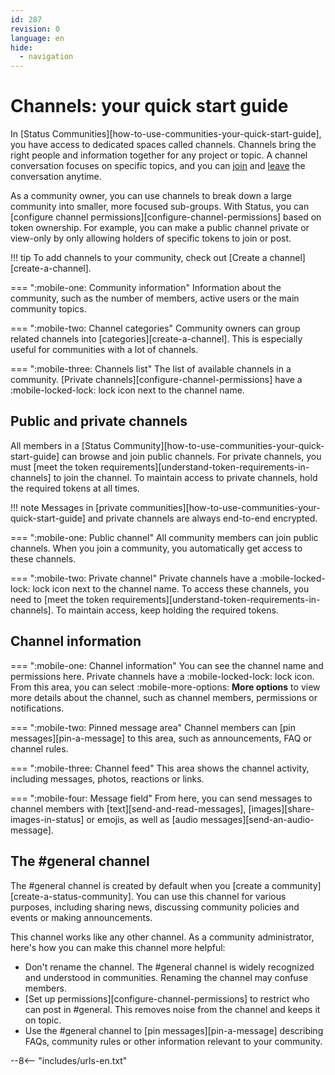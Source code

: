 ```yaml
---
id: 287
revision: 0
language: en
hide:
  - navigation
---
```


# Channels: your quick start guide

In [Status Communities][how-to-use-communities-your-quick-start-guide], you have access to dedicated spaces called channels. Channels bring the right people and information together for any project or topic. A channel conversation focuses on specific topics, and you can [join](./join-a-channel.md) and [leave](./leave-a-channel.md) the conversation anytime.

As a community owner, you can use channels to break down a large community into smaller, more focused sub-groups. With Status, you can [configure channel permissions][configure-channel-permissions] based on token ownership. For example, you can make a public channel private or view-only by only allowing holders of specific tokens to join or post.

!!! tip
    To add channels to your community, check out [Create a channel][create-a-channel].

<!--
[image](image)
-->

=== ":mobile-one: Community information"
    Information about the community, such as the number of members, active users or the main community topics.

=== ":mobile-two: Channel categories"
    Community owners can group related channels into [categories][create-a-channel]. This is especially useful for communities with a lot of channels.

=== ":mobile-three: Channels list"
    The list of available channels in a community. [Private channels][configure-channel-permissions] have a :mobile-locked-lock: lock icon next to the channel name.

## Public and private channels

All members in a [Status Community][how-to-use-communities-your-quick-start-guide] can browse and join public channels. For private channels, you must [meet the token requirements][understand-token-requirements-in-channels] to join the channel. To maintain access to private channels, hold the required tokens at all times.

!!! note
    Messages in [private communities][how-to-use-communities-your-quick-start-guide] and private channels are always end-to-end encrypted.

<!--
![image](image)
-->

=== ":mobile-one: Public channel"
     All community members can join public channels. When you join a community, you automatically get access to these channels.

=== ":mobile-two: Private channel"
    Private channels have a :mobile-locked-lock: lock icon next to the channel name. To access these channels, you need to [meet the token requirements][understand-token-requirements-in-channels]. To maintain access, keep holding the required tokens.

## Channel information

<!--
![image](image)
-->

=== ":mobile-one: Channel information"
    You can see the channel name and permissions here. Private channels have a :mobile-locked-lock: lock icon. From this area, you can select :mobile-more-options: **More options** to view more details about the channel, such as channel members, permissions or notifications.

=== ":mobile-two: Pinned message area"
    Channel members can [pin messages][pin-a-message] to this area, such as announcements, FAQ or channel rules.

=== ":mobile-three: Channel feed"
    This area shows the channel activity, including messages, photos, reactions or links.

=== ":mobile-four: Message field"
    From here, you can send messages to channel members with [text][send-and-read-messages], [images][share-images-in-status] or emojis, as well as [audio messages][send-an-audio-message].

## The #general channel

The #general channel is created by default when you [create a community][create-a-status-community]. You can use this channel for various purposes, including sharing news, discussing community policies and events or making announcements.

This channel works like any other channel. As a community administrator, here's how you can make this channel more helpful:

- Don't rename the channel. The #general channel is widely recognized and understood in communities. Renaming the channel may confuse members.
- [Set up permissions][configure-channel-permissions] to restrict who can post in #general. This removes noise from the channel and keeps it on topic.
- Use the #general channel to [pin messages][pin-a-message] describing FAQs, community rules or other information relevant to your community.

--8<-- "includes/urls-en.txt"
